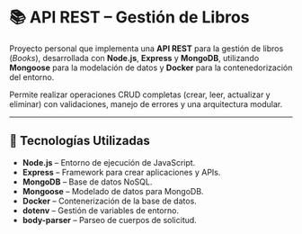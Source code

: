 # 📚 API REST – Gestión de Libros

Proyecto personal que implementa una **API REST** para la gestión de libros (*Books*), desarrollada con **Node.js**, **Express** y **MongoDB**, utilizando **Mongoose** para la modelación de datos y **Docker** para la contenedorización del entorno.

Permite realizar operaciones CRUD completas (crear, leer, actualizar y eliminar) con validaciones, manejo de errores y una arquitectura modular.

---

## 🚀 Tecnologías Utilizadas

- **Node.js** – Entorno de ejecución de JavaScript.
- **Express** – Framework para crear aplicaciones y APIs.
- **MongoDB** – Base de datos NoSQL.
- **Mongoose** – Modelado de datos para MongoDB.
- **Docker** – Contenerización de la base de datos.
- **dotenv** – Gestión de variables de entorno.
- **body-parser** – Parseo de cuerpos de solicitud.
